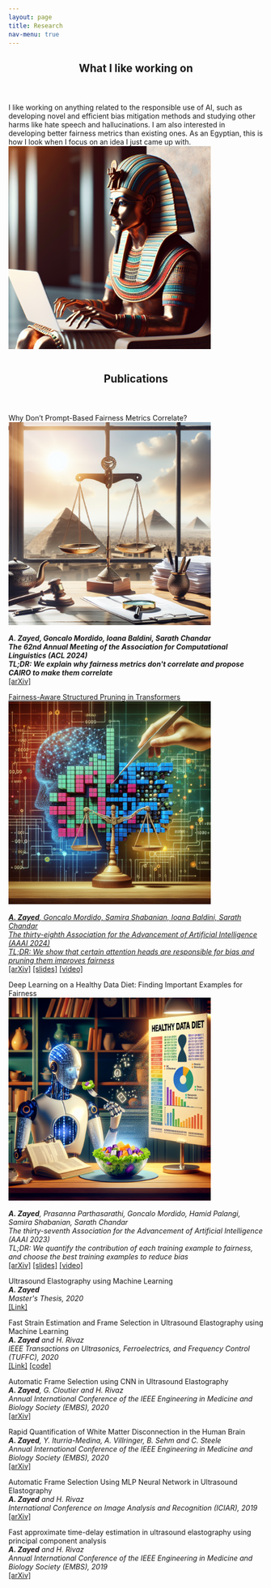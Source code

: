 ```yaml
---
layout: page
title: Research
nav-menu: true
---
```

<!-- Main -->
<div id="main" class="alt">

<!-- One -->
<section id="one">
	<div class="inner">
		<header class="major">
			<h1>What I like working on</h1>
		</header>

<!-- Content -->
<div class="column">
I like working on anything related to the responsible use of AI, such as developing novel and efficient bias mitigation methods and studying other harms like hate speech and hallucinations. I am also interested in developing better fairness metrics than existing ones. As an Egyptian, this is how I look when I focus on an idea I just came up with.
		<div style="text-align: left">
		<img src="figures/me_working.png" width="400">
		<p style="text-align: center;"> </p>
		</div>
</div>
		<header class="major">
			<h1>Publications</h1>
		</header>
	<dl> 
		<dt>Why Don’t Prompt-Based Fairness Metrics Correlate?</dt>
		<div style="text-align: left">
		<img src="figures/cairo_acl24.png" width="400">
		<p style="text-align: center;"> </p>
		</div>
		<i><b>A. Zayed, Goncalo Mordido, Ioana Baldini, Sarath Chandar</b></i><br>
		<i><b>The 62nd Annual Meeting of the Association for Computational Linguistics (ACL 2024)</b></i><br>
		<i><b>TL;DR:  We explain why fairness metrics don't correlate and propose CAIRO to make them correlate</b></i>
  		<dt><a href="https://arxiv.org/pdf/2406.05918">[arXiv]<dl> 
	<dl> 
		<dt>Fairness-Aware Structured Pruning in Transformers</dt>
		<div style="text-align: left">
		<img src="figures/aaai_24.png" width="400">
		<p style="text-align: center;"> </p>
		</div>
		<i><b>A. Zayed</b>, Goncalo Mordido, Samira Shabanian, Ioana Baldini, Sarath Chandar</i><br>
		<i>The thirty-eighth Association for the Advancement of Artificial Intelligence (AAAI 2024)</i><br>
		<i>TL;DR:  We show that certain attention heads are responsible for bias and pruning them improves fairness</i>
		<dt><a href="https://arxiv.org/pdf/2312.15398.pdf">[arXiv]</a>
		<a href="https://github.com/AbdelrahmanZayed/AbdelrahmanZayed.github.io/raw/master/assets/FASP_slides.pdf">[slides]</a>
        <a href="https://drive.google.com/file/d/1Zag6z3zCz43AOMIgQSiQ4ZJOp4fyqZwj/view?usp=sharing">[video]</a></dt>
	</dl> 	
	<dl> 
		<dt>Deep Learning on a Healthy Data Diet: Finding Important Examples for Fairness</dt>
		<div style="text-align: left">
		<img src="figures/aaai_23.png" width="400">
		<p style="text-align: left;"> </p>
		</div>
		<i><b>A. Zayed</b>, Prasanna Parthasarathi, Goncalo Mordido, Hamid Palangi, Samira Shabanian, Sarath Chandar</i><br> 
		<i>The thirty-seventh Association for the Advancement of Artificial Intelligence (AAAI 2023)</i><br>
		<i>TL;DR:  We quantify the contribution of each training example to fairness, and choose the best training examples to reduce bias</i>
		<dt><a href="https://arxiv.org/pdf/2211.11109.pdf">[arXiv]</a>
		<a href="https://github.com/AbdelrahmanZayed/AbdelrahmanZayed.github.io/raw/master/assets/healthy_data_diet_slides.pdf">[slides]</a>
		<a href="https://drive.google.com/file/d/1K0Vr8kYY2q1Uapo3pPkUIhByL5trfEed/view?usp=sharing">[video]</a></dt>
	<dl>
		<dt>Ultrasound Elastography using Machine Learning</dt>
		<i><b>A. Zayed</b></i><br>
		<i><i>Master's Thesis, 2020</i></i>
		<dt><a href="https://spectrum.library.concordia.ca/986744/1/Zayed_MASc_S2020.pdf">[Link]</a></dt>
	<dl>
		<dt>Fast Strain Estimation and Frame Selection in Ultrasound Elastography using Machine Learning</dt>
		<i><b>A. Zayed</b> and H. Rivaz</i><br>
		<i>IEEE Transactions on Ultrasonics, Ferroelectrics, and Frequency Control (TUFFC), 2020</i>
		<dt><a href="https://ieeexplore.ieee.org/abstract/document/9091615">[Link]</a>
		<a href="https://github.com/AbdelrahmanZayed/PCA-GLUE_Ultrasound_Elastography">[code]</a></dt>
	<dl>
		<dt>Automatic Frame Selection using CNN in Ultrasound Elastography</dt>
		<i><b>A. Zayed</b>, G. Cloutier and H. Rivaz</i><br>
		<i>Annual International Conference of the IEEE Engineering in Medicine and Biology Society (EMBS), 2020</i>
		<dt><a href="https://arxiv.org/pdf/2002.06734.pdf">[arXiv]</a></dt>
	<dl>
		<dt>Rapid Quantification of White Matter Disconnection in the Human Brain</dt>
		<i><b>A. Zayed</b>, Y. Iturria-Medina, A. Villringer, B. Sehm and C. Steele</i><br>
		<i>Annual International Conference of the IEEE Engineering in Medicine and Biology Society (EMBS), 2020</i>
		<dt><a href="https://arxiv.org/pdf/2002.09035.pdf">[arXiv]</a></dt>
	<dl>
		<dt>Automatic Frame Selection Using MLP Neural Network in Ultrasound Elastography</dt>
		<i><b>A. Zayed</b> and H. Rivaz</i><br>
		<i>International Conference on Image Analysis and Recognition (ICIAR), 2019</i>
		<dt><a href="https://arxiv.org/pdf/1911.05245.pdf">[arXiv]</a></dt>
	<dl>
		<dt>Fast approximate time-delay estimation in ultrasound elastography using principal component analysis</dt>
		<i><b>A. Zayed</b> and H. Rivaz</i><br>
		<i>Annual International Conference of the IEEE Engineering in Medicine and Biology Society (EMBS), 2019</i>
		<dt><a href="https://arxiv.org/pdf/1911.05242.pdf">[arXiv]</a></dt>
</div>
